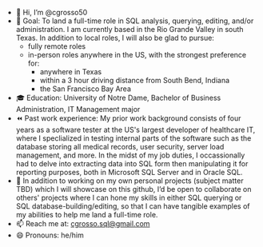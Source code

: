 - 👋 Hi, I’m @cgrosso50
- 🏁 Goal: To land a full-time role in SQL analysis, querying, editing, and/or administration. I am currently based in the Rio Grande Valley in south Texas. In addition to local roles, I will also be glad to pursue:
    - fully remote roles
    - in-person roles anywhere in the US, with the strongest preference for:
        - anywhere in Texas
        - within a 3 hour driving distance from South Bend, Indiana
        - the San Francisco Bay Area
- 🎓 Education: University of Notre Dame, Bachelor of Business Administration, IT Management major
- ⏪ Past work experience: My prior work background consists of four years as a software tester at the US's largest developer of healthcare IT, where I speclialized in testing internal parts of the software such as the database storing all medical records, user security, server load management, and more. In the midst of my job duties, I occassionally had to delve into extracting data into SQL form then manipulating it for reporting purposes, both in Microsoft SQL Server and in Oracle SQL.
- 💞️ In addition to working on my own personal projects (subject matter TBD) which I will showcase on this github, I’d be open to collaborate on others' projects where I can hone my skills in either SQL querying or SQL database-building/editing, so that I can have tangible examples of my abilities to help me land a full-time role.
- 📫 Reach me at: cgrosso.sql@gmail.com
- 😄 Pronouns: he/him

<!---
cgrosso50/cgrosso50 is a ✨ special ✨ repository because its `README.md` (this file) appears on your GitHub profile.
You can click the Preview link to take a look at your changes.
--->
